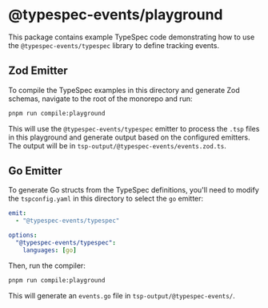 # @typespec-events/playground

This package contains example TypeSpec code demonstrating how to use the `@typespec-events/typespec` library to define tracking events.

## Zod Emitter

To compile the TypeSpec examples in this directory and generate Zod schemas, navigate to the root of the monorepo and run:

```bash
pnpm run compile:playground
```

This will use the `@typespec-events/typespec` emitter to process the `.tsp` files in this playground and generate output based on the configured emitters. The output will be in `tsp-output/@typespec-events/events.zod.ts`.

## Go Emitter

To generate Go structs from the TypeSpec definitions, you'll need to modify the `tspconfig.yaml` in this directory to select the `go` emitter:

```yaml
emit:
  - "@typespec-events/typespec"

options:
  "@typespec-events/typespec":
    languages: [go]
```

Then, run the compiler:

```bash
pnpm run compile:playground
```

This will generate an `events.go` file in `tsp-output/@typespec-events/`.
